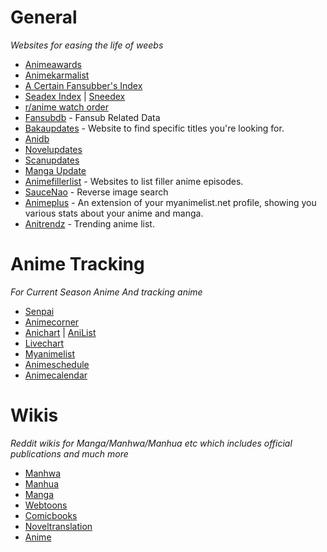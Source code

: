 # General
*Websites for easing the life of weebs*

* [Animeawards](https://animeawards.moe/)
* [Animekarmalist](https://animekarmalist.com/)
* [A Certain Fansubber's Index](https://index.fansubcar.tel/)
* [Seadex Index](http://releases.moe/) | [Sneedex](http://Sneedex.moe)
* [r/anime watch order](https://reddit.com/r/anime/w/watch_order)
* [Fansubdb](https://fansubdb.com/) - Fansub Related Data
* [Bakaupdates](https://www.mangaupdates.com/index.html) - Website to find specific titles you're looking for.
* [Anidb](https://anidb.net/)
* [Novelupdates](https://www.novelupdates.com/)
* [Scanupdates](https://www.scanupdates.com/)
* [Manga Update](https://www.manga-raw.club/listy/manga/)
* [Animefillerlist](https://animefillerlist.com) - Websites to list filler anime episodes.
* [SauceNao](https://saucenao.com/) - Reverse image search
* [Animeplus](https://anime.plus/) - An extension of your myanimelist.net profile, showing you various stats about your anime and manga.
* [Anitrendz](https://anitrendz.com/) - Trending anime list.

# Anime Tracking
*For Current Season Anime And tracking anime*

* [Senpai](https://www.senpai.moe/)
* [Animecorner](https://Animecorner.me/)
* [Anichart](https://anichart.net/airing) | [AniList](https://anilist.co/)
* [Livechart](http://livechart.me/)
* [Myanimelist](https://myanimelist.net/)
* [Animeschedule](https://animeschedule.net/)
* [Animecalendar](http://animecalendar.eu/)

# Wikis
*Reddit wikis for Manga/Manhwa/Manhua etc which includes official publications and much more*

* [Manhwa](https://www.reddit.com/r/manhwa/about/)
* [Manhua](https://www.reddit.com/r/manhua/about/)
* [Manga](https://reddit.com/r/manga/w/index)
* [Webtoons](https://reddit.com/r/webtoons/w/index)
* [Comicbooks](https://www.reddit.com/r/comicbooks/about/)
* [Noveltranslation](https://reddit.com/r/noveltranslations/w/index)
* [Anime](https://www.reddit.com/r/anime/about/)




